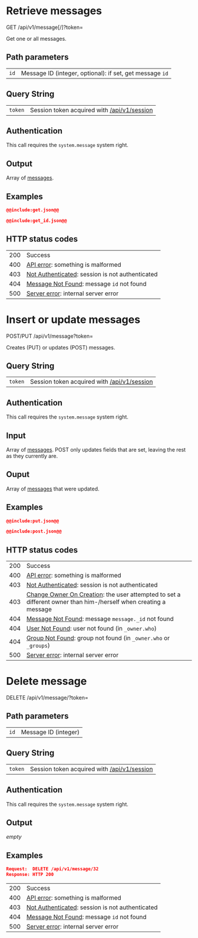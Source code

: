 # Retrieve messages

GET /api/v1/message[/<id>]?token=<token>

Get one or all messages.

## Path parameters

|   |   |
|---|---|
| `id`    | Message ID (integer, optional): if set, get message `id` |

## Query String

|   |   |
|---|---|
| `token` | Session token acquired with [/api/v1/session](/technical/api/session/session.md) |

## Authentication

This call requires the `system.message` system right.

## Output

Array of [messages](/technical/types/message/message.md).

## Examples

~~~~json
@@include:get.json@@
~~~~

~~~~json
@@include:get_id.json@@
~~~~

## HTTP status codes

|   |   |
|---|---|
| 200 | Success |
| 400 | [API error](/technical/errors/errors.md#api_error): something is malformed |
| 403 | [Not Authenticated](/technical/errors/errors.md#not_authenticated): session is not authenticated |
| 404 | [Message Not Found](/technical/errors/errors.md#message_not_found): message `id` not found |
| 500 | [Server error](/technical/errors/errors.md#server_error): internal server error |





# Insert or update messages

POST/PUT /api/v1/message?token=<token>

Creates (PUT) or updates (POST) messages.

## Query String

|   |   |
|---|---|
| `token` | Session token acquired with [/api/v1/session](/technical/api/session/session.md) |

## Authentication

This call requires the `system.message` system right.

## Input

Array of [messages](/technical/types/message/message.md). POST only updates fields
that are set, leaving the rest as they currently are.

## Ouput

Array of [messages](/technical/types/message/message.md) that were updated.

## Examples

~~~~json
@@include:put.json@@
~~~~

~~~~json
@@include:post.json@@
~~~~

## HTTP status codes

|   |   |
|---|---|
| 200 | Success |
| 400 | [API error](/technical/errors/errors.md#api_error): something is malformed |
| 403 | [Not Authenticated](/technical/errors/errors.md#not_authenticated): session is not authenticated |
| 403 | [Change Owner On Creation](/technical/errors/errors.md#change_owner_on_creation): the user attempted to set a different owner than him-/herself when creating a message |
| 404 | [Message Not Found](/technical/errors/errors.md#message_not_found): message `message._id` not found |
| 404 | [User Not Found](/technical/errors/errors.md#user_not_found): user not found (in `_owner.who`) |
| 404 | [Group Not Found](/technical/errors/errors.md#group_not_found): group not found (in `_owner.who` or `_groups`) |
| 500 | [Server error](/technical/errors/errors.md#server_error): internal server error |





# Delete message

DELETE /api/v1/message/<id>?token=<token>

## Path parameters

|   |   |
|---|---|
| `id`    | Message ID (integer) |

## Query String

|   |   |
|---|---|
| `token` | Session token acquired with [/api/v1/session](/technical/api/session/session.md) |

## Authentication

This call requires the `system.message` system right.

## Output

*empty*

## Examples

```json
Request:  DELETE /api/v1/message/32
Response: HTTP 200
```

|   |   |
|---|---|
| 200 | Success |
| 400 | [API error](/technical/errors/errors.md#api_error): something is malformed |
| 403 | [Not Authenticated](/technical/errors/errors.md#not_authenticated): session is not authenticated |
| 404 | [Message Not Found](/technical/errors/errors.md#message_not_found): message `id` not found |
| 500 | [Server error](/technical/errors/errors.md#server_error): internal server error |
